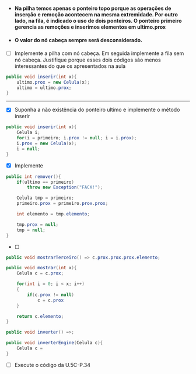 - #### Na pilha temos apenas o ponteiro topo porque as operações de inserção e remoção acontecem na mesma extremidade. Por outro lado, na fila, é indicado o uso de dois ponteiros. O ponteiro primeiro gerencia as remoções e inserimos elementos em ultimo.prox 
- #### O valor do nó cabeça sempre será desconsiderado.

- [ ] Implemente a pilha com nó cabeça. Em seguida implemente a fila sem nó cabeça. Justifique porque esses dois códigos são menos interessantes do que os apresentados na aula

```c#
public void inserir(int x){
    ultimo.prox = new Celula(x);
    ultimo = ultimo.prox;
}
```

---

- [x] Suponha a não existência do ponteiro ultimo e implemente o método inserir

```c#
public void inserir(int x){
    Celula i;
    for(i = primeiro; i.prox != null; i = i.prox);
    i.prox = new Celula(x);
    i = null;
}
```
- [x] Implemente 

```c#
public int remover(){
    if(ultimo == primeiro)
        throw new Exception("FACK!");

    Celula tmp = primeiro;
    primeiro.prox = primeiro.prox.prox;

    int elemento = tmp.elemento;

    tmp.prox = null;
    tmp = null;
}
```

- [ ] 

```c#
public void mostrarTerceiro() => c.prox.prox.prox.elemento;
```

```c#
public void mostrar(int x){
    Celula c = c.prox;

    for(int i = 0; i < x; i++) 
    {
        if(c.prox != null)
            c = c.prox
    }

    return c.elemento;
}
```

```c#
public void inverter() =>;

public void inverterEngine(Celula c){
    Celula c = 
}
```

- [ ] Execute o código da U.5C-P.34